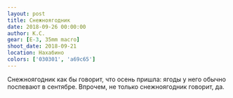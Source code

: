 ```yaml
---
layout: post
title: Снежноягодник
date: 2018-09-26 00:00:00
author: К.С.
gear: [E-3, 35mm macro]
shoot_date: 2018-09-21
location: Нахабино
colors: ['030301', 'a69c65']
---
```

Снежноягодник как бы говорит, что осень пришла: ягоды у него обычно поспевают в сентябре. Впрочем, не только снежноягодник говорит, да.
